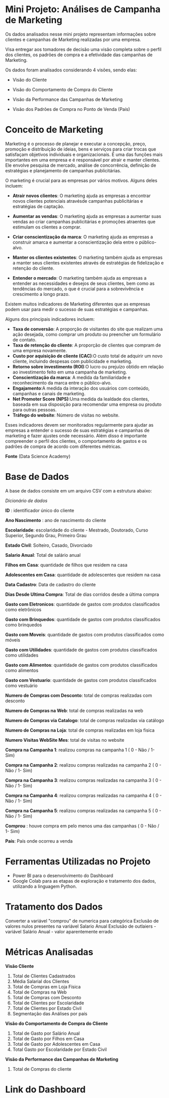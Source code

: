 # Mini Projeto: Análises de Campanha de Marketing
Os dados analisados nesse mini projeto representam informações sobre clientes e campanhas de Marketing realizadas por uma empresa.

Visa entregar aos tomadores de decisão uma visão completa sobre o perfil dos clientes, os padrões de compra e a efetividade das campanhas de Marketing.

Os dados foram analisados considerando 4 visões, sendo elas:

*  Visão do Cliente

*  Visão do Comportamento de Compra do Cliente

*  Visão da Performance das Campanhas de Marketing

*  Visão dos Padrões de Compra no Ponto de Venda (País)


# Conceito de Marketing

Marketing  é  o  processo  de  planejar  e  executar  a  concepção,  preço,  promoção  e distribuição de ideias, bens e serviços para criar trocas que satisfaçam objetivos individuais e organizacionais.
É uma das funções mais importantes em uma empresa e é responsável por atrair e  manter  clientes.  Ele  envolve  pesquisa  de  mercado,  análise  de  concorrência,  definição  de estratégias e planejamento de campanhas publicitárias.

O marketing é crucial para as empresas por vários motivos. Alguns deles incluem:

* **Atrair  novos  clientes**:  O  marketing  ajuda  as  empresas  a  encontrar  novos  clientes potenciais atravésde campanhas publicitárias e estratégias de captação.

* **Aumentar as vendas**: O marketing ajuda as empresas a aumentar suas vendas ao criar campanhas publicitárias e promoções atraentes que estimulam os clientes a comprar.

* **Criar conscientização da marca**: O marketing ajuda as empresas a construir amarca e aumentar a conscientização dela entre o público-alvo.

* **Manter os clientes existentes**: O marketing também ajuda as empresas a manter seus clientes existentes através de estratégias de fidelização e retenção do cliente.

* **Entender  o  mercado**:  O  marketing  também  ajuda  as  empresas  a  entender  as necessidades e desejos de seus clientes, bem como as tendências do mercado, o que é crucial para a sobrevivência e crescimento a longo prazo.

Existem muitos indicadores de Marketing diferentes que as empresas podem usar para medir o sucesso de suas estratégias e campanhas.

Alguns dos principais indicadores incluem:

* **Taxa de conversão**: A proporção de visitantes do site que realizam uma ação desejada, como comprar um produto ou preencher um formulário de contato.
* **Taxa  de  retenção  do  cliente**: A proporção de clientes que compram de uma empresa novamente.
* **Custo por aquisição de cliente (CAC)**:O custo total de adquirir um novo cliente, incluindo despesas com publicidade e marketing.
* **Retorno sobre investimento (ROI)**:O lucro ou prejuízo obtido em relação ao investimento feito em uma campanha de marketing.
* **Conscientização da marca**: A medida da familiaridade e reconhecimento da marca entre o público-alvo.
* **Engajamento**:A medida da interação dos usuários com conteúdo, campanhas e canais de marketing.
* **Net  Promoter  Score  (NPS)**:Uma  medida  da  lealdade  dos  clientes,  baseada  em  sua disposição para recomendar uma empresa ou produto para outras pessoas.
* **Tráfego do website**: Número de visitas no website.

Esses  indicadores  devem  ser  monitorados  regularmente  para  ajudar  as  empresas  a entender  o  sucesso  de  suas  estratégias  e  campanhas  de  marketing  e  fazer  ajustes  onde necessário. Além disso é importante compreender o perfil dos clientes, o comportamento de gastos e os padrões de compra de acordo com diferentes métricas.

**Fonte** (Data Science Academy)


# Base de Dados
A base de dados consiste em um arquivo CSV com a estrutura abaixo:

*Dicionário de dados*

**ID** : identificador único do cliente

**Ano Nascimento** : ano de nascimento do cliente

**Escolaridade**: escolaridade do cliente - Mestrado, Doutorado, Curso Superior, Segundo Grau, Primeiro Grau

**Estado Civil**: Solteiro, Casado, Divorciado

**Salario Anual**: Total de salário anual

**Filhos em Casa**: quantidade de filhos que residem na casa

**Adolescentes em Casa**: quantidade de adolescentes que residem na casa

**Data Cadastro**: Data de cadastro do cliente

**Dias Desde Ultima Compra**: Total de dias corridos desde a última compra

**Gasto com Eletronicos**: quantidade de gastos com produtos classificados como eletrônicos

**Gasto com Brinquedos**: quantidade de gastos com produtos classificados como brinquedos

**Gasto com Moveis**: quantidade de gastos com produtos classificados como móveis

**Gasto com Utilidades**: quantidade de gastos com produtos classificados como utilidades

**Gasto com Alimentos**: quantidade de gastos com produtos classificados como alimentos

**Gasto com Vestuario**: quantidade de gastos com produtos classificados como vestuário

**Numero de Compras com Desconto**: total de compras realizadas com desconto

**Numero de Compras na Web**: total de compras realizadas na web

**Numero de Compras via Catalogo**: total de compras realizadas via catálogo

**Numero de Compras na Loja**: total de compras realizadas em loja fisica

**Numero Visitas WebSite Mes**: total de visitas no website

**Compra na Campanha 1**: realizou compras na campanha 1 ( 0 - Não / 1- Sim)

**Compra na Campanha 2**: realizou compras realizadas na campanha 2 ( 0 - Não / 1- Sim)

**Compra na Campanha 3**: realizou compras realizadas na campanha 3 ( 0 - Não / 1- Sim)

**Compra na Campanha 4**: realizou compras realizadas na campanha 4 ( 0 - Não / 1- Sim)

**Compra na Campanha 5**: realizou compras realizadas na campanha 5 ( 0 - Não / 1- Sim)

**Comprou** : houve compra em pelo menos uma das campanhas ( 0 - Não / 1- Sim)

**País**: País onde ocorreu a venda


# Ferramentas Utilizadas no Projeto
* Power BI para o desenvolvimento do Dashboard
* Google Colab para as etapas de exploração e tratamento dos dados, utilizando a linguagem Python.


# Tratamento dos Dados
Converter a variável "comprou" de numerica para categórica
Exclusão de valores nulos presentes na variável Salario Anual
Exclusão de outlaiers - variável Salário Anual - valor aparentemente errado 

# Métricas Analisadas
**Visão Cliente**
1. Total de Clientes Cadastrados
2. Média Salarial dos Clientes
3. Total de Compras em Loja Física
4. Total de Compras na Web
5. Total de Compras com Desconto
6. Total de Clientes por Escolaridade
7. Total de Clientes por Estado Civil
8. Segmentação das Análises por país

**Visão do Comportamento de Compra do Cliente**

1. Total de Gasto por Salário Anual
2. Total de Gasto por Filhos em Casa
3. Total de Gasto por Adolescentes em Casa
4. Total Gasto por Escolaridade por Estado Civil

**Visão da Performance das Campanhas de Marketing**

1. Total de Compras do cliente

# Link do Dashboard
